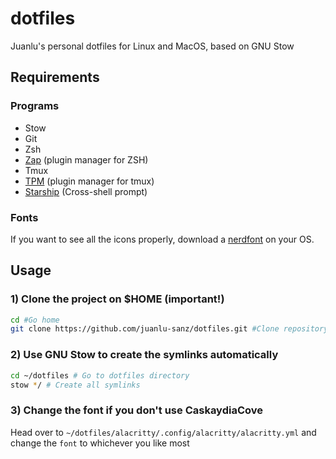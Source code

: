 # dotfiles

Juanlu's personal dotfiles for Linux and MacOS, based on GNU Stow

## Requirements

### Programs

- Stow
- Git
- Zsh
- [Zap](https://github.com/zap-zsh/zap) (plugin manager for ZSH)
- Tmux
- [TPM](https://github.com/tmux-plugins/tpm) (plugin manager for tmux)
- [Starship](https://starship.rs/guide/#%F0%9F%9A%80-installation) (Cross-shell prompt)

### Fonts

If you want to see all the icons properly, download a [nerdfont](https://www.nerdfonts.com/) on your OS.

## Usage

### 1) Clone the project on $HOME (important!)

```bash
cd #Go home
git clone https://github.com/juanlu-sanz/dotfiles.git #Clone repository
```

### 2) Use GNU Stow to create the symlinks automatically

```bash
cd ~/dotfiles # Go to dotfiles directory
stow */ # Create all symlinks
```

### 3) Change the font if you don't use CaskaydiaCove

Head over to `~/dotfiles/alacritty/.config/alacritty/alacritty.yml` and change the `font` to whichever you like most


